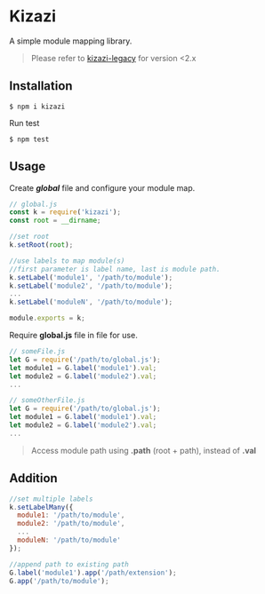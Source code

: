 # Kizazi

A simple module mapping library.

> Please refer to [kizazi-legacy](https://github.com/cyrilokidi/kizazi-legacy) for version <2.x

## Installation

```shell
$ npm i kizazi
```

Run test

```shell
$ npm test
```

## Usage

Create **_global_** file and configure your module map.

```js
// global.js
const k = require('kizazi');
const root = __dirname;

//set root
k.setRoot(root);

//use labels to map module(s)
//first parameter is label name, last is module path.
k.setLabel('module1', '/path/to/module');
k.setLabel('module2', '/path/to/module');
...
k.setLabel('moduleN', '/path/to/module');

module.exports = k;
```

Require **global.js** file in file for use.

```js
// someFile.js
let G = require('/path/to/global.js');
let module1 = G.label('module1').val;
let module2 = G.label('module2').val;
...

// someOtherFile.js
let G = require('/path/to/global.js');
let module1 = G.label('module1').val;
let module2 = G.label('module2').val;
...
```

> Access module path using **.path** (root + path), instead of **.val**

## Addition

```js
//set multiple labels
k.setLabelMany({
  module1: '/path/to/module',
  module2: '/path/to/module',
  ...
  moduleN: '/path/to/module'
});

//append path to existing path
G.label('module1').app('/path/extension');
G.app('/path/to/module');
```
